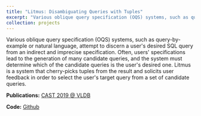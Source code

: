 ```yaml
---
title: "Litmus: Disambiguating Queries with Tuples"
excerpt: "Various oblique query specification (OQS) systems, such as query-by-example or natural language, attempt to discern a user's desired SQL query from an indirect and imprecise specification. Often, users' specifications lead to the generation of many candidate queries, and the system must determine which of the candidate queries is the user's desired one. Litmus is a system that cherry-picks tuples from the result and solicits user feedback in order to select the user's target query from a set of candidate queries."
collection: projects
---
```


Various oblique query specification (OQS) systems, such as query-by-example or natural language, attempt to discern a user's desired SQL query from an indirect and imprecise specification. Often, users' specifications lead to the generation of many candidate queries, and the system must determine which of the candidate queries is the user's desired one. Litmus is a system that cherry-picks tuples from the result and solicits user feedback in order to select the user's target query from a set of candidate queries.

**Publications:** [CAST 2019 @ VLDB](/assets/files/litmus_cast2019.pdf)

**Code:** [Github](https://github.com/umich-dbgroup/litmus)
